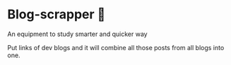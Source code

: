 # Blog-scrapper :book: 

An equipment to study smarter and quicker way

Put links of dev blogs and it will combine all those posts from all blogs into one. 
